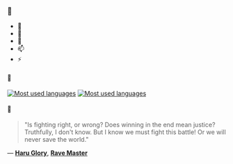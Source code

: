 ### 👋

- 🔭
- 🌱
- 💬
- 📫
- ⚡

#### 🧏

[![Most used languages](https://github-readme-stats-aynah.vercel.app/api/top-langs/?username=aynh&theme=solarized-dark&langs_count=6&layout=compact&hide_title=true)](https://github.com/anuraghazra/github-readme-stats#gh-dark-mode-only)
[![Most used languages](https://github-readme-stats-aynah.vercel.app/api/top-langs/?username=aynh&theme=solarized-light&langs_count=6&layout=compact&hide_title=true)](https://github.com/anuraghazra/github-readme-stats#gh-light-mode-only)

#### 💬

> "Is fighting right, or wrong? Does winning in the end mean justice? Truthfully, I don't know. But I know we must fight this battle! Or we will never save the world."

&mdash; [**Haru Glory**](https://myanimelist.net/character.php?q=Haru%20Glory&cat=character), [**Rave Master**](https://myanimelist.net/search/all?q=Rave%20Master&cat=all)
